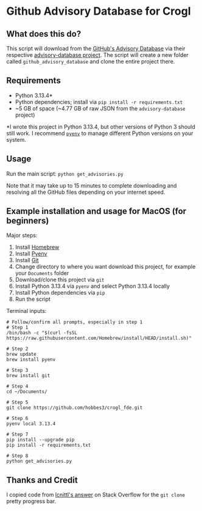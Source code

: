 # Github Advisory Database for Crogl

## What does this do?
This script will download from the [GitHub's Advisory Database](https://github.com/advisories) via their respective [advisory-database project](https://github.com/github/advisory-database). The script will create a new folder called `github_advisory_database` and clone the entire project there.

## Requirements
- Python 3.13.4*
- Python dependencies; install via `pip install -r requirements.txt`
- ~5 GB of space (~4.77 GB of raw JSON from the `advisory-database` project)

*I wrote this project in Python 3.13.4, but other versions of Python 3 should still work. I recommend [`pyenv`](https://github.com/pyenv/pyenv) to manage different Python versions on your system.

## Usage
Run the main script: `python get_advisories.py`

Note that it may take up to 15 minutes to complete downloading and resolving all the GitHub files depending on your internet speed.

## Example installation and usage for MacOS (for beginners)
Major steps:

1. Install [Homebrew](https://brew.sh/)
2. Install [Pyenv](https://github.com/pyenv/pyenv?tab=readme-ov-file#homebrew-in-macos)
3. Install [Git](https://git-scm.com/downloads/mac)
4. Change directory to where you want download this project, for example your `Documents` folder
5. Download/clone this project via `git`
6. Install Python 3.13.4 via `pyenv` and select Python 3.13.4 locally
7. Install Python dependencies via `pip`
8. Run the script

Terminal inputs:
```
# Follow/confirm all prompts, especially in step 1
# Step 1
/bin/bash -c "$(curl -fsSL https://raw.githubusercontent.com/Homebrew/install/HEAD/install.sh)"

# Step 2
brew update
brew install pyenv

# Step 3
brew install git

# Step 4
cd ~/Documents/

# Step 5
git clone https://github.com/hobbes3/crogl_fde.git

# Step 6
pyenv local 3.13.4

# Step 7
pip install --upgrade pip
pip install -r requirements.txt

# Step 8
python get_advisories.py
```

## Thanks and Credit
I copied code from [lcnittl's answer](https://stackoverflow.com/a/71285627) on Stack Overflow for the `git clone` pretty progress bar.
